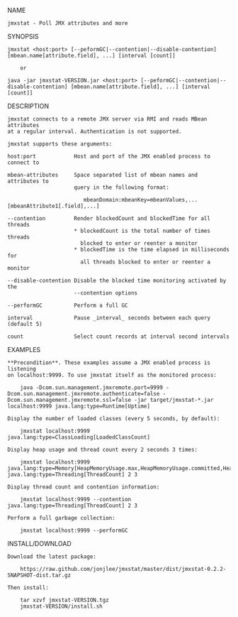 NAME

    jmxstat - Poll JMX attributes and more

SYNOPSIS

    jmxstat <host:port> [--peformGC|--contention|--disable-contention] [mbean.name[attribute.field], ...] [interval [count]] 

        or

    java -jar jmxstat-VERSION.jar <host:port> [--peformGC|--contention|--disable-contention] [mbean.name[attribute.field], ...] [interval [count]]

DESCRIPTION

    jmxstat connects to a remote JMX server via RMI and reads MBean attributes
    at a regular interval. Authentication is not supported.
    
    jmxstat supports these arguments:
    
    host:port            Host and port of the JMX enabled process to connect to
    
    mbean-attributes     Space separated list of mbean names and attributes to
                         query in the following format:
    
                            mbeanDomain:mbeanKey=mbeanValues,...[mbeanAttribute1[.field],...]

    --contention         Render blockedCount and blockedTime for all threads
                         * blockedCount is the total number of times threads
                           blocked to enter or reenter a monitor
                         * blockedTime is the time elapsed in milliseconds for
                           all threads blocked to enter or reenter a monitor

    --disable-contention Disable the blocked time monitoring activated by the 
                         --contention options

    --performGC          Perform a full GC

    interval             Pause _interval_ seconds between each query (default 5)

    count                Select count records at interval second intervals

EXAMPLES

    **Precondition**. These examples assume a JMX enabled process is listening
    on localhost:9999. To use jmxstat itself as the monitored process:
    
        java -Dcom.sun.management.jmxremote.port=9999 -Dcom.sun.management.jmxremote.authenticate=false -Dcom.sun.management.jmxremote.ssl=false -jar target/jmxstat-*.jar localhost:9999 java.lang:type=Runtime[Uptime]

    Display the number of loaded classes (every 5 seconds, by default):
    
        jmxstat localhost:9999 java.lang:type=ClassLoading[LoadedClassCount]
    
    Display heap usage and thread count every 2 seconds 3 times:
    
        jmxstat localhost:9999 java.lang:type=Memory[HeapMemoryUsage.max,HeapMemoryUsage.committed,HeapMemoryUsage.used] java.lang:type=Threading[ThreadCount] 2 3

    Display thread count and contention information:

        jmxstat localhost:9999 --contention java.lang:type=Threading[ThreadCount] 2 3
 
    Perform a full garbage collection:

        jmxstat localhost:9999 --performGC

INSTALL/DOWNLOAD

    Download the latest package: 

        https://raw.github.com/jonjlee/jmxstat/master/dist/jmxstat-0.2.2-SNAPSHOT-dist.tar.gz
 
    Then install:

        tar xzvf jmxstat-VERSION.tgz
        jmxstat-VERSION/install.sh

